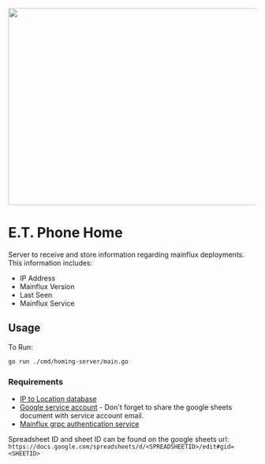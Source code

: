<img src="https://wtop.com/wp-content/uploads/2019/07/AP_100073447735.jpg" width="600" height="400" />

# E.T. Phone Home

Server to receive and store information regarding mainflux deployments. This information includes:

- IP Address
- Mainflux Version
- Last Seen
- Mainflux Service

## Usage
To Run:

```bash
go run ./cmd/homing-server/main.go
```


### Requirements
- [IP to Location database](https://lite.ip2location.com/)
- [Google service account](https://developers.google.com/identity/protocols/oauth2/service-account) - Don't forget to share the google sheets document with service account email.
- [Mainflux grpc authentication service](https://github.com/mainflux/mainflux/tree/master/auth)

Spreadsheet ID and sheet ID can be found on the google sheets url: 
`https://docs.google.com/spreadsheets/d/<SPREADSHEETID>/edit#gid=<SHEETID>`